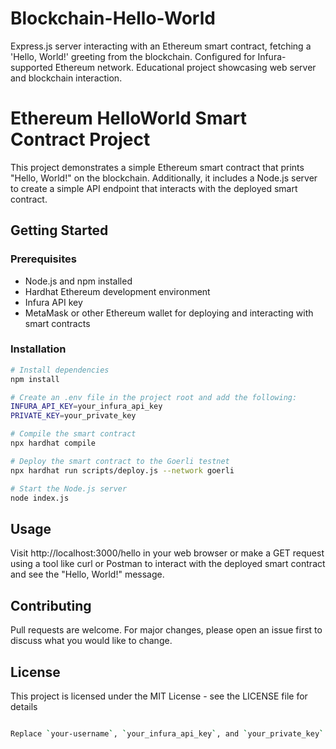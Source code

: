 # Blockchain-Hello-World
Express.js server interacting with an Ethereum smart contract, fetching a 'Hello, World!' greeting from the blockchain. Configured for Infura-supported Ethereum network. Educational project showcasing web server and blockchain interaction.

# Ethereum HelloWorld Smart Contract Project

This project demonstrates a simple Ethereum smart contract that prints "Hello, World!" on the blockchain. Additionally, it includes a Node.js server to create a simple API endpoint that interacts with the deployed smart contract.

## Getting Started

### Prerequisites

- Node.js and npm installed
- Hardhat Ethereum development environment
- Infura API key
- MetaMask or other Ethereum wallet for deploying and interacting with smart contracts

### Installation

```bash
# Install dependencies
npm install

# Create an .env file in the project root and add the following:
INFURA_API_KEY=your_infura_api_key
PRIVATE_KEY=your_private_key

# Compile the smart contract
npx hardhat compile

# Deploy the smart contract to the Goerli testnet
npx hardhat run scripts/deploy.js --network goerli

# Start the Node.js server
node index.js
```

## Usage
Visit http://localhost:3000/hello in your web browser or make a GET request using a tool like curl or Postman to interact with the deployed smart contract and see the "Hello, World!" message.

## Contributing
Pull requests are welcome. For major changes, please open an issue first to discuss what you would like to change.

## License
This project is licensed under the MIT License - see the LICENSE file for details


```bash

Replace `your-username`, `your_infura_api_key`, and `your_private_key` with your actual information. Keep in mind that Markdown doesn`t support actual execution of commands, so users will need to run these commands in their terminal.

```
